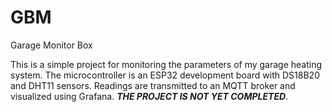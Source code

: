 # GBM
 Garage Monitor Box

 This is a simple project for monitoring the parameters of my garage heating system. The microcontroller is an ESP32 development board with DS18B20 and DHT11 sensors. Readings are transmitted to an MQTT broker and visualized using Grafana. ***THE PROJECT IS NOT YET COMPLETED***.